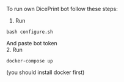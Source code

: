 To run own DicePrint bot follow these steps:
1. Run
```
bash configure.sh
```
And paste bot token <br />
2. Run
```
docker-compose up
```
(you should install docker first)
